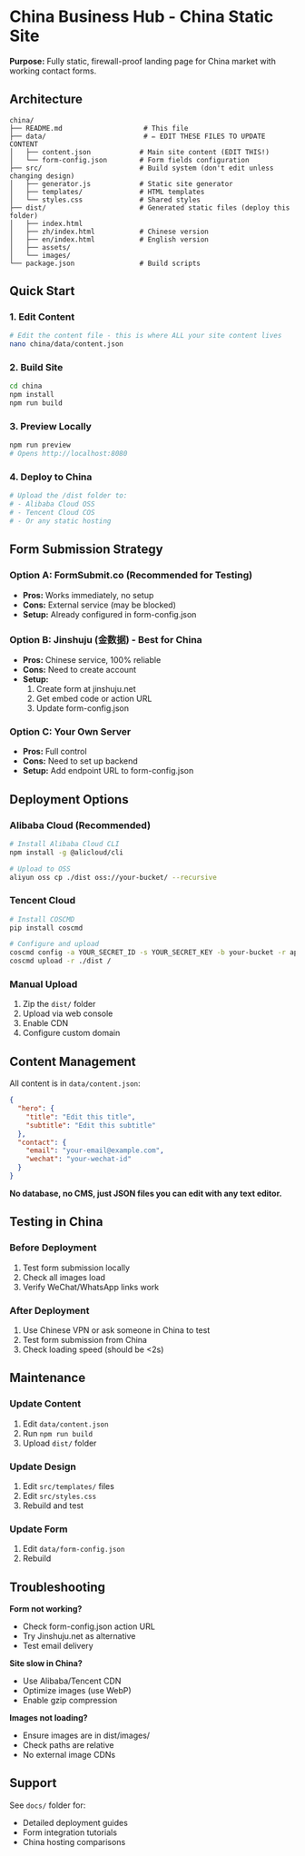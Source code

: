 # China Business Hub - China Static Site

**Purpose:** Fully static, firewall-proof landing page for China market with working contact forms.

## Architecture

```
china/
├── README.md                    # This file
├── data/                        # ✏️ EDIT THESE FILES TO UPDATE CONTENT
│   ├── content.json            # Main site content (EDIT THIS!)
│   └── form-config.json        # Form fields configuration
├── src/                        # Build system (don't edit unless changing design)
│   ├── generator.js            # Static site generator
│   ├── templates/              # HTML templates
│   └── styles.css              # Shared styles
├── dist/                       # Generated static files (deploy this folder)
│   ├── index.html
│   ├── zh/index.html           # Chinese version
│   ├── en/index.html           # English version
│   ├── assets/
│   └── images/
└── package.json                # Build scripts
```

## Quick Start

### 1. Edit Content
```bash
# Edit the content file - this is where ALL your site content lives
nano china/data/content.json
```

### 2. Build Site
```bash
cd china
npm install
npm run build
```

### 3. Preview Locally
```bash
npm run preview
# Opens http://localhost:8080
```

### 4. Deploy to China
```bash
# Upload the /dist folder to:
# - Alibaba Cloud OSS
# - Tencent Cloud COS
# - Or any static hosting
```

## Form Submission Strategy

### Option A: FormSubmit.co (Recommended for Testing)
- **Pros:** Works immediately, no setup
- **Cons:** External service (may be blocked)
- **Setup:** Already configured in form-config.json

### Option B: Jinshuju (金数据) - Best for China
- **Pros:** Chinese service, 100% reliable
- **Cons:** Need to create account
- **Setup:**
  1. Create form at jinshuju.net
  2. Get embed code or action URL
  3. Update form-config.json

### Option C: Your Own Server
- **Pros:** Full control
- **Cons:** Need to set up backend
- **Setup:** Add endpoint URL to form-config.json

## Deployment Options

### Alibaba Cloud (Recommended)
```bash
# Install Alibaba Cloud CLI
npm install -g @alicloud/cli

# Upload to OSS
aliyun oss cp ./dist oss://your-bucket/ --recursive
```

### Tencent Cloud
```bash
# Install COSCMD
pip install coscmd

# Configure and upload
coscmd config -a YOUR_SECRET_ID -s YOUR_SECRET_KEY -b your-bucket -r ap-guangzhou
coscmd upload -r ./dist /
```

### Manual Upload
1. Zip the `dist/` folder
2. Upload via web console
3. Enable CDN
4. Configure custom domain

## Content Management

All content is in `data/content.json`:

```json
{
  "hero": {
    "title": "Edit this title",
    "subtitle": "Edit this subtitle"
  },
  "contact": {
    "email": "your-email@example.com",
    "wechat": "your-wechat-id"
  }
}
```

**No database, no CMS, just JSON files you can edit with any text editor.**

## Testing in China

### Before Deployment
1. Test form submission locally
2. Check all images load
3. Verify WeChat/WhatsApp links work

### After Deployment
1. Use Chinese VPN or ask someone in China to test
2. Test form submission from China
3. Check loading speed (should be <2s)

## Maintenance

### Update Content
1. Edit `data/content.json`
2. Run `npm run build`
3. Upload `dist/` folder

### Update Design
1. Edit `src/templates/` files
2. Edit `src/styles.css`
3. Rebuild and test

### Update Form
1. Edit `data/form-config.json`
2. Rebuild

## Troubleshooting

**Form not working?**
- Check form-config.json action URL
- Try Jinshuju.net as alternative
- Test email delivery

**Site slow in China?**
- Use Alibaba/Tencent CDN
- Optimize images (use WebP)
- Enable gzip compression

**Images not loading?**
- Ensure images are in dist/images/
- Check paths are relative
- No external image CDNs

## Support

See `docs/` folder for:
- Detailed deployment guides
- Form integration tutorials
- China hosting comparisons
